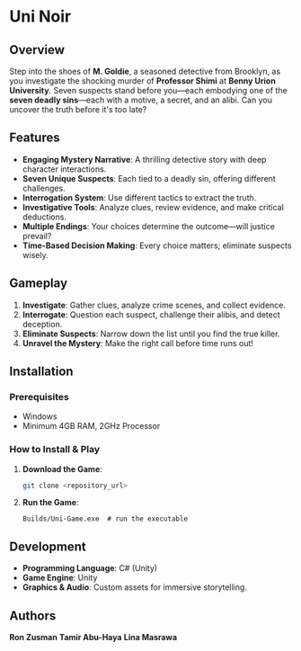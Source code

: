 # Uni Noir

## Overview
Step into the shoes of **M. Goldie**, a seasoned detective from Brooklyn, as you investigate the shocking murder of **Professor Shimi** at **Benny Urion University**. Seven suspects stand before you—each embodying one of the **seven deadly sins**—each with a motive, a secret, and an alibi. Can you uncover the truth before it's too late?

## Features
- **Engaging Mystery Narrative**: A thrilling detective story with deep character interactions.
- **Seven Unique Suspects**: Each tied to a deadly sin, offering different challenges.
- **Interrogation System**: Use different tactics to extract the truth.
- **Investigative Tools**: Analyze clues, review evidence, and make critical deductions.
- **Multiple Endings**: Your choices determine the outcome—will justice prevail?
- **Time-Based Decision Making**: Every choice matters; eliminate suspects wisely.

## Gameplay
1. **Investigate**: Gather clues, analyze crime scenes, and collect evidence.
2. **Interrogate**: Question each suspect, challenge their alibis, and detect deception.
3. **Eliminate Suspects**: Narrow down the list until you find the true killer.
4. **Unravel the Mystery**: Make the right call before time runs out!

## Installation
### Prerequisites
- Windows
- Minimum 4GB RAM, 2GHz Processor

### How to Install & Play
1. **Download the Game**:
   ```sh
   git clone <repository_url>
   ```
2. **Run the Game**:
   ```
   Builds/Uni-Game.exe  # run the executable
   ```

## Development
- **Programming Language**: C# (Unity)
- **Game Engine**: Unity
- **Graphics & Audio**: Custom assets for immersive storytelling.

## Authors
**Ron Zusman**
**Tamir Abu-Haya**
**Lina Masrawa**

